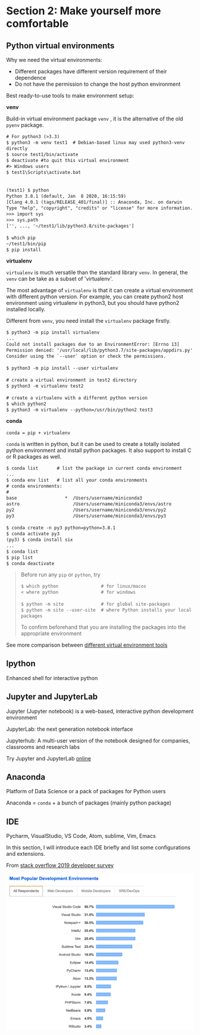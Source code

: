 # Section 2: Make yourself more comfortable

## Python virtual environments

Why we need the virtual environments:

- Different packages have different version requirement of their dependence
- Do not have the permission to change the host python environment



Best ready-to-use tools to make environment setup:

**venv**

Build-in virtual environment package `venv` , it is the alternative of the old `pyenv` package.

```shell
# For python3 (>3.3)
$ python3 -m venv test1  # Debian-based linux may used python3-venv directly
$ source test1/bin/activate 
$ deactivate #to quit this virtual environment
#> Windows users
$ test1\Scripts\activate.bat


(test1) $ python
Python 3.8.1 (default, Jan  8 2020, 16:15:59)
[Clang 4.0.1 (tags/RELEASE_401/final)] :: Anaconda, Inc. on darwin
Type "help", "copyright", "credits" or "license" for more information.
>>> import sys
>>> sys.path
['', ..., '~/test1/lib/python3.8/site-packages']

$ which pip
~/test1/bin/pip
$ pip install
```



**virtualenv**

`virtualenv` is much versatile than the standard library `venv`. In general, the `venv` can be take as a subset of 'virtualenv'. 

The most advantage of `virtualenv` is that it can create a virtual environment with different python version. For example, you can create python2 host environment using virtualenv in python3, but you should have python2 installed locally. 

Different from `venv`, you need install the `virtualenv` package firstly.

```shell
$ python3 -m pip install virtualenv
...
Could not install packages due to an EnvironmentError: [Errno 13] Permission denied: '/usr/local/lib/python3.7/site-packages/appdirs.py'
Consider using the `--user` option or check the permissions.

$ python3 -m pip install --user virtualenv

# create a virtual environment in test2 directory
$ python3 -m virtualenv test2

# create a virtualenv with a different python version
$ which python2
$ python3 -m virtualenv --python=/usr/bin/python2 test3
```



**conda**

`conda = pip + virtualenv`

`conda` is written in python, but it can be used to create a totally isolated python environment and install python packages. It also support to install C or R packages as well.

```shell
$ conda list       # list the package in current conda environment
...
$ conda env list   # list all your conda environments
# conda environments:
#
base                  *  /Users/username/miniconda3
astro                    /Users/username/miniconda3/envs/astro
py2                      /Users/username/miniconda3/envs/py2
py3                      /Users/username/miniconda3/envs/py3

$ conda create -n py3 python=python=3.8.1
$ conda activate py3
(py3) $ conda install six   
...
$ conda list
$ pip list
$ conda deactivate
```



> Before run any `pip` or `python`, try 
>
> ```shell
> $ which python                # for linux/macos
> < where python                # for windows
> 
> $ python -m site              # for global site-packages
> $ python -m site --user-site  # where Python installs your local packages
> ```
>
> To confirm beforehand that you are installing the packages into the appropriate environment 

See more comparison between [different virtual environment tools](https://stackoverflow.com/questions/1534210/use-different-python-version-with-virtualenv/39713544#39713544)



## Ipython

Enhanced shell for interactive python



## Jupyter and JupyterLab

Jupyter (Jupyter notebook) is a web-based, interactive python development environment

JupyterLab: the next generation notebook interface

Jupyterhub: A multi-user version of the notebook designed for companies, classrooms and research labs



Try Jupyter and JupyterLab [online](https://jupyter.org/)



## Anaconda

Platform of Data Science or a pack of packages for Python users

Anaconda = `conda` + a bunch of packages (mainly python package)





## IDE

Pycharm, VisualStudio, VS Code, Atom, sublime, Vim, Emacs

In this section, I will introduce each IDE briefly and list some configurations and extensions.

From [stack overflow 2019 developer survey](https://insights.stackoverflow.com/survey/2019#technology-_-most-popular-development-environments)

![image-20200228191103812](talk3.assets/image-20200228191103812.png)

